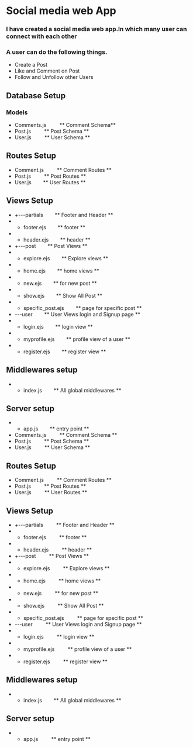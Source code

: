 # Social media web App

### I have created a social media web app.In which many user can connect with each other
### A user can do the following things.
- Create a Post
- Like and Comment on Post
- Follow and Unfollow other Users

## Database Setup
### Models

- Comments.js    &emsp; &emsp;** Comment Schema**
- Post.js        &emsp; &emsp;** Post Schema **
- User.js         &emsp; &emsp;** User Schema **

## Routes Setup
- Comment.js     &emsp;&emsp; ** Comment Routes **
- Post.js        &emsp;&emsp; ** Post Routes **
- User.js         &emsp;&emsp;** User Routes **

## Views Setup
- +---partials  &emsp;&emsp;** Footer and Header **
- - footer.ejs  &emsp;&emsp;** footer **
- - header.ejs  &emsp;&emsp;** header **
- +---post      &emsp;&emsp;** Post Views **
- - explore.ejs &emsp;&emsp;** Explore views **
- - home.ejs    &emsp;&emsp;** home views **
- - new.ejs     &emsp;&emsp;** for new post **
- - show.ejs    &emsp;&emsp;** Show All Post **
- - specific_post.ejs &emsp;&emsp;** page for specific post **
- \---user     &emsp;&emsp;** User Views login and Signup page **
- - login.ejs  &emsp;&emsp;** login view **
- - myprofile.ejs &emsp;&emsp;** profile view of a user **
- - register.ejs  &emsp;&emsp;** register view **

## Middlewares setup
- - index.js &emsp;&emsp;** All global middlewares **

## Server setup
- - app.js     &emsp;&emsp;** entry point **
- Comments.js  &emsp;&emsp;            ** Comment Schema **
- Post.js      &emsp;&emsp;           ** Post Schema **
- User.js      &emsp;&emsp;           ** User Schema **
 
## Routes Setup
- Comment.js       &emsp;&emsp;        ** Comment Routes **
- Post.js          &emsp;&emsp;         ** Post Routes **
- User.js          &emsp;&emsp;        ** User Routes **

## Views Setup
- +---partials     &emsp;&emsp;       ** Footer and Header **
- - footer.ejs     &emsp;&emsp;       ** footer **
- - header.ejs     &emsp;&emsp;       ** header **
- +---post         &emsp;&emsp;       ** Post Views **
- - explore.ejs    &emsp;&emsp;       ** Explore views **
- - home.ejs       &emsp;&emsp;       ** home views **
- - new.ejs        &emsp;&emsp;       ** for new post **
- - show.ejs       &emsp;&emsp;      ** Show All Post **
- - specific_post.ejs  &emsp;&emsp;   ** page for specific post **
- \---user             &emsp;&emsp;  ** User Views login and Signup page **
- - login.ejs          &emsp;&emsp;  ** login view **
- - myprofile.ejs       &emsp;&emsp; ** profile view of a user **
- - register.ejs        &emsp;&emsp; ** register view **

## Middlewares setup
- - index.js            &emsp;&emsp;** All global middlewares **

## Server setup
- - app.js             &emsp;&emsp; ** entry point **